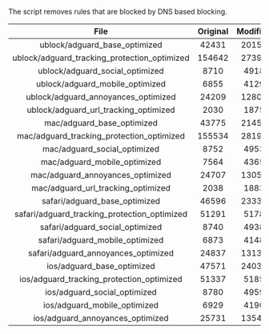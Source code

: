 The script removes rules that are blocked by DNS based blocking.


| File | Original | Modified |
|:----:|:-----:|:-----:|
| ublock/adguard_base_optimized | 42431 | 20153 |
| ublock/adguard_tracking_protection_optimized | 154642 | 27392 |
| ublock/adguard_social_optimized | 8710 | 4918 |
| ublock/adguard_mobile_optimized | 6855 | 4129 |
| ublock/adguard_annoyances_optimized | 24209 | 12802 |
| ublock/adguard_url_tracking_optimized | 2030 | 1875 |
| mac/adguard_base_optimized | 43775 | 21451 |
| mac/adguard_tracking_protection_optimized | 155534 | 28199 |
| mac/adguard_social_optimized | 8752 | 4953 |
| mac/adguard_mobile_optimized | 7564 | 4365 |
| mac/adguard_annoyances_optimized | 24707 | 13058 |
| mac/adguard_url_tracking_optimized | 2038 | 1883 |
| safari/adguard_base_optimized | 46596 | 23339 |
| safari/adguard_tracking_protection_optimized | 51291 | 5178 |
| safari/adguard_social_optimized | 8740 | 4938 |
| safari/adguard_mobile_optimized | 6873 | 4148 |
| safari/adguard_annoyances_optimized | 24837 | 13134 |
| ios/adguard_base_optimized | 47571 | 24036 |
| ios/adguard_tracking_protection_optimized | 51337 | 5185 |
| ios/adguard_social_optimized | 8780 | 4959 |
| ios/adguard_mobile_optimized | 6929 | 4190 |
| ios/adguard_annoyances_optimized | 25731 | 13543 |